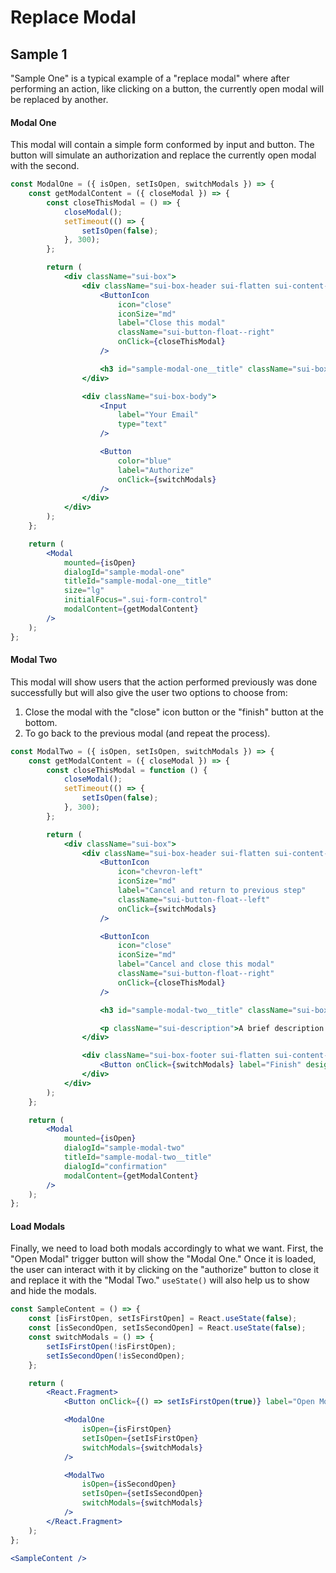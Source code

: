 # Replace Modal

## Sample 1

"Sample One" is a typical example of a "replace modal" where after performing an action, like clicking on a button, the currently open modal will be replaced by another.

#### **Modal One**

This modal will contain a simple form conformed by input and button. The button will simulate an authorization and replace the currently open modal with the second.

```jsx
const ModalOne = ({ isOpen, setIsOpen, switchModals }) => {
	const getModalContent = ({ closeModal }) => {
		const closeThisModal = () => {
			closeModal();
			setTimeout(() => {
				setIsOpen(false);
			}, 300);
		};

		return (
			<div className="sui-box">
				<div className="sui-box-header sui-flatten sui-content-center sui-spacing-top--60">
					<ButtonIcon
						icon="close"
						iconSize="md"
						label="Close this modal"
						className="sui-button-float--right"
						onClick={closeThisModal}
					/>

					<h3 id="sample-modal-one__title" className="sui-box-title sui-lg">Welcome Title</h3>
				</div>

				<div className="sui-box-body">
					<Input
						label="Your Email"
						type="text"
					/>

					<Button
						color="blue"
						label="Authorize"
						onClick={switchModals}
					/>
				</div>
			</div>
		);
	};

	return (
		<Modal
			mounted={isOpen}
			dialogId="sample-modal-one"
			titleId="sample-modal-one__title"
			size="lg"
			initialFocus=".sui-form-control"
			modalContent={getModalContent}
		/>
	);
};
```

#### **Modal Two**

This modal will show users that the action performed previously was done successfully but will also give the user two options to choose from:

1. Close the modal with the "close" icon button or the "finish" button at the bottom.
2. To go back to the previous modal (and repeat the process).

```jsx
const ModalTwo = ({ isOpen, setIsOpen, switchModals }) => {
	const getModalContent = ({ closeModal }) => {
		const closeThisModal = function () {
			closeModal();
			setTimeout(() => {
				setIsOpen(false);
			}, 300);
		};

		return (
			<div className="sui-box">
				<div className="sui-box-header sui-flatten sui-content-center sui-spacing-top--60">
					<ButtonIcon
						icon="chevron-left"
						iconSize="md"
						label="Cancel and return to previous step"
						className="sui-button-float--left"
						onClick={switchModals}
					/>

					<ButtonIcon
						icon="close"
						iconSize="md"
						label="Cancel and close this modal"
						className="sui-button-float--right"
						onClick={closeThisModal}
					/>

					<h3 id="sample-modal-two__title" className="sui-box-title sui-lg">Modal Title</h3>

					<p className="sui-description">A brief description goes here...</p>
				</div>

				<div className="sui-box-footer sui-flatten sui-content-center sui-spacing-top--30">
					<Button onClick={switchModals} label="Finish" design="ghost" />
				</div>
			</div>
		);
	};

	return (
		<Modal
			mounted={isOpen}
			dialogId="sample-modal-two"
			titleId="sample-modal-two__title"
			dialogId="confirmation"
			modalContent={getModalContent}
		/>
	);
};
```

#### **Load Modals**

Finally, we need to load both modals accordingly to what we want. First, the "Open Modal" trigger button will show the "Modal One." Once it is loaded, the user can interact with it by clicking on the "authorize" button to close it and replace it with the "Modal Two." `useState()` will also help us to show and hide the modals.

```jsx
const SampleContent = () => {
	const [isFirstOpen, setIsFirstOpen] = React.useState(false);
	const [isSecondOpen, setIsSecondOpen] = React.useState(false);
	const switchModals = () => {
		setIsFirstOpen(!isFirstOpen);
		setIsSecondOpen(!isSecondOpen);
	};

	return (
		<React.Fragment>
			<Button onClick={() => setIsFirstOpen(true)} label="Open Modal" />

			<ModalOne
				isOpen={isFirstOpen}
				setIsOpen={setIsFirstOpen}
				switchModals={switchModals}
			/>

			<ModalTwo
				isOpen={isSecondOpen}
				setIsOpen={setIsSecondOpen}
				switchModals={switchModals}
			/>
		</React.Fragment>
	);
};

<SampleContent />
```
